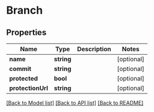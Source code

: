 # Branch

## Properties

Name | Type | Description | Notes
------------ | ------------- | ------------- | -------------
**name** | **string** |  | [optional] 
**commit** | **string** |  | [optional] 
**protected** | **bool** |  | [optional] 
**protectionUrl** | **string** |  | [optional] 

[[Back to Model list]](../../README.md#documentation-for-models) [[Back to API list]](../../README.md#documentation-for-api-endpoints) [[Back to README]](../../README.md)


